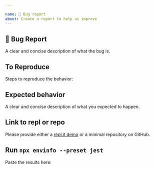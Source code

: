 ```yaml
---

name: 🐛 Bug report  
about: Create a report to help us improve
---
```


## 🐛 Bug Report

A clear and concise description of what the bug is.

## To Reproduce

Steps to reproduce the behavior:

## Expected behavior

A clear and concise description of what you expected to happen.

## Link to repl or repo

Please provide either a [repl.it demo](https://repl.it/languages/jest) or a
minimal repository on GitHub.

## Run `npx envinfo --preset jest`

Paste the results here:

```bash

```
